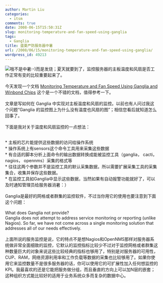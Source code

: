 ```yaml
---
author: Martin Liu
categories:
  - itsm
comments: true
date: 2008-06-15T15:50:31Z
slug: monitoring-temperature-and-fan-speed-using-ganglia
tags:
  - Ganglia
title: 盛夏严防服务器中暑
url: /2008/06/15/monitoring-temperature-and-fan-speed-using-ganglia/
wordpress_id: 49213
---
```


![](http://www.hlj.xinhuanet.com/xw/2007-03/24/xin_190304241641921962117.jpg)哦不是中暑:-)而是发烧；夏天就要到了，监控服务器的主板温度和风扇是否工作正常有变的比较重要起来了。<br /><br />今天发现一个文档 [Monitoring Temperature and Fan Speed Using Ganglia and Winbond Chips](http://www.slac.stanford.edu/gen/edu/suli2006/finaltalks_thurs/caitie.ppt) 这个是一个不错的文档，值得参考一下。<br /><br />文章是写如何在 Ganglia 中实现对主板温度和风扇的监控。以前也有人问过我这个问题“Ganglia 的监控图上为什么没有温度也风扇的图”；相信您看后就知道怎么回事了。<br /><br />下面是我对关于温度和风扇监控的一点想法：<br />

<br />	
  * 主板的芯片能提供这些数据的访问给操作系统
<br />	
  * 操作系统上有sensors这个命令工具用来采集这些数据
<br />	
  * 有合适的脚本分析上面命令的输出数据转换成能被监控工具（ganglia， cacti，nagios， opennms）采集的格式等
<br />	
  * 往往这两个参数并不是监控工具的默认采集数据，所以需要扩展采集工具的采集集合，收集并保存这些数据。
<br />	
  * 在监控工具如Ganglia中显示这些数据，当然如果有自动报警功能就好了，可以及时通知管理员给服务器消暑：）
<br /><br />Ganglia是最好的网格或者群集的监控软件，不过当你用它的使用也要注意到下面这个问题：<br /><br />What does Ganglia not provide?<br />Ganglia does not attempt to address service monitoring or reporting (unlike Nagios). So far, we have not come across a single monitoring solution that addresses all of our needs effectively.<br /><br />上面所说的服务监控是说，它的特点不是想Nagios和OpenNMS那样对服务器系统做非常全面细致的监控，它默认的监控指标比较少不过对于监控网格或者群集这种数量巨大的对象来说这些比较经典的指标也够用了，特别是对服务器的可用性，CUP、RAM，网络资源利用率和工作负载等数据的采集也比较够用了。如果你使用它来监控数量不是很多服务器的话，你可以使用它的可扩展性加入任何想监控的KPI。我最喜欢的还是它能把服务做分组，而且垂直的方向上可以加N层的嵌套；这种组织方式能比较好的适用于业务系统众多而复杂的数据中心。
